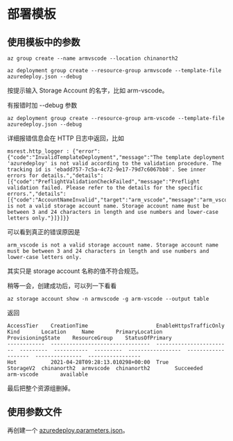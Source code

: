 # 部署模板
## 使用模板中的参数
```
az group create --name armvscode --location chinanorth2

az deployment group create --resource-group armvscode --template-file azuredeploy.json --debug

```
按提示输入 Storage Account 的名字，比如 arm-vscode。

有报错时加 --debug 参数
```
az deployment group create --resource-group arm-vscode --template-file azuredeploy.json --debug
```
详细报错信息会在 HTTP 日志中返回，比如
```
msrest.http_logger : {"error":{"code":"InvalidTemplateDeployment","message":"The template deployment 'azuredeploy' is not valid according to the validation procedure. The tracking id is 'ebadd757-7c5a-4c72-9e17-79d7c6067bb8'. See inner errors for details.","details":[{"code":"PreflightValidationCheckFailed","message":"Preflight validation failed. Please refer to the details for the specific errors.","details":[{"code":"AccountNameInvalid","target":"arm_vscode","message":"arm_vscode is not a valid storage account name. Storage account name must be between 3 and 24 characters in length and use numbers and lower-case letters only."}]}]}}
```

可以看到真正的错误原因是 
```
arm_vscode is not a valid storage account name. Storage account name must be between 3 and 24 characters in length and use numbers and lower-case letters only.
```

其实只是 storage account 名称的值不符合规范。

稍等一会，创建成功后，可以列一下看看

```
az storage account show -n armvscode -g arm-vscode --output table
```

返回

```
AccessTier    CreationTime                      EnableHttpsTrafficOnly    Kind       Location     Name       PrimaryLocation    ProvisioningState    ResourceGroup    StatusOfPrimary
------------  --------------------------------  ------------------------  ---------  -----------  ---------  -----------------  -------------------  ---------------  -----------------
Hot           2021-04-28T09:28:13.010298+00:00  True                      StorageV2  chinanorth2  armvscode  chinanorth2        Succeeded            arm-vscode       available
```

最后把整个资源组删掉。

## 使用参数文件

再创建一个 [azuredeploy.parameters.json](azuredeploy.parameters.json)。



